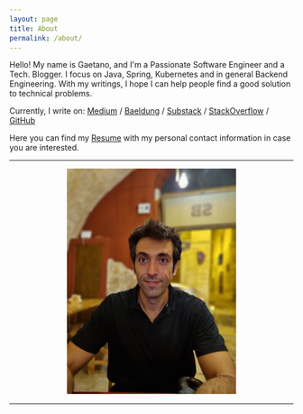 ```yaml
---
layout: page
title: About
permalink: /about/
---
```


Hello!
My name is Gaetano, and I'm a Passionate Software Engineer and a Tech. Blogger. 
I focus on Java, Spring, Kubernetes and in general Backend Engineering.
With my writings, I hope I can help people find a good solution to technical problems.

Currently, I write on:
[Medium](https://gae-piaz.medium.com/) / [Baeldung](https://www.baeldung.com/author/gaetanopiazzolla) / [Substack](https://substack.com/profile/73392149-gaetano-piazzolla)
/ [StackOverflow](https://stackoverflow.com/users/2768318/gaetano-piazzolla) / [GitHub](https://github.com/GaetanoPiazzolla/)

Here you can find my [Resume](/assets/CV_2025.pdf) with my personal contact information in case you are interested.

---

<div align="center">
<img src="/assets/About.jpg" style="content-visibility:auto"
alt="Thats me"
loading="lazy" width="300px"
decoding="async">
</div>

---

